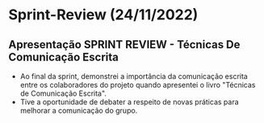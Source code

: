 # Sprint-Review (24/11/2022)

## Apresentação SPRINT REVIEW - Técnicas De Comunicação Escrita

  * Ao final da sprint, demonstrei a importância da comunicação escrita entre os colaboradores do projeto quando apresentei o livro "Técnicas de Comunicação Escrita".
  * Tive a oportunidade de debater a respeito de novas práticas para melhorar a comunicação do grupo.
